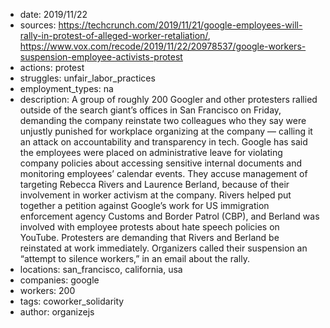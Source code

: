 - date: 2019/11/22
- sources: https://techcrunch.com/2019/11/21/google-employees-will-rally-in-protest-of-alleged-worker-retaliation/, https://www.vox.com/recode/2019/11/22/20978537/google-workers-suspension-employee-activists-protest
- actions: protest
- struggles: unfair_labor_practices
- employment_types: na
- description: A group of roughly 200 Googler and other protesters rallied outside of the search giant’s offices in San Francisco on Friday, demanding the company reinstate two colleagues who they say were unjustly punished for workplace organizing at the company — calling it an attack on accountability and transparency in tech. Google has said the employees were placed on administrative leave for violating company policies about accessing sensitive internal documents and monitoring employees’ calendar events. They accuse management of targeting Rebecca Rivers and Laurence Berland, because of their involvement in worker activism at the company. Rivers helped put together a petition against Google’s work for US immigration enforcement agency Customs and Border Patrol (CBP), and Berland was involved with employee protests about hate speech policies on YouTube. Protesters are demanding that Rivers and Berland be reinstated at work immediately. Organizers called their suspension an “attempt to silence workers,” in an email about the rally.
- locations: san_francisco, california, usa
- companies: google
- workers: 200
- tags: coworker_solidarity
- author: organizejs
